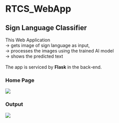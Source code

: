 # RTCS_WebApp
<h2>Sign Language Classifier</h2>


This Web Application <br>
 -> gets image of sign language as input, <br>
 -> processes the images using the trained AI model <br>
 -> shows the predicted text <br>
 <br>
 The app is serviced by <b>Flask</b> in the back-end.
 
 <h3>Home Page</h3>
 <img src="/uploads/homepage.png">
 
 <h3> Output </h3>
<img src="/uploads/output.png">


